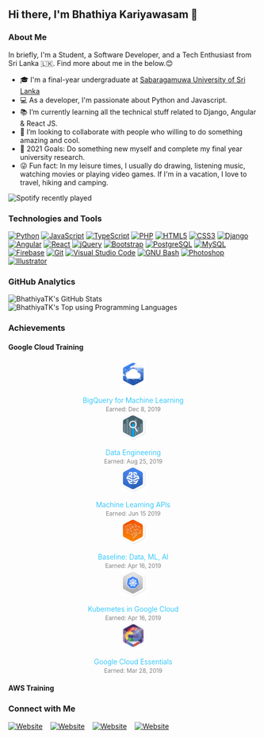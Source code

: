 ## Hi there, I'm Bhathiya Kariyawasam 👋 

### About Me

In briefly, I'm a Student, a Software Developer, and a Tech Enthusiast from Sri Lanka 🇱🇰. Find more about me in the below.😊
- 🎓 I'm a final-year undergraduate at [Sabaragamuwa University of Sri Lanka][uni]
- 💻 As a developer, I'm passionate about Python and Javascript.
- 📚 I’m currently learning all the technical stuff related to Django, Angular & React JS.
- 👯 I’m looking to collaborate with people who willing to do something amazing and cool.
- 🎯 2021 Goals: Do something new myself and complete my final year university research.
- 😜 Fun fact: In my leisure times, I usually do drawing, listening music, watching movies or playing video games. If I'm in a vacation, I love to travel, hiking and camping.

![Spotify recently played](https://spotify-recently-played-readme.vercel.app/api?user=ahfc51mnx85k4i90exezumgac&count=1)

### Technologies and Tools

[![Python](https://img.shields.io/badge/-Python-black?style=flat-square&logo=python)](https://github.com/BhathiyaTK)
[![JavaScript](https://img.shields.io/badge/-JavaScript-black?style=flat-square&logo=javascript)](https://github.com/BhathiyaTK)
[![TypeScript](https://img.shields.io/badge/-TypeScript-black?style=flat-square&logo=typescript)](https://github.com/BhathiyaTK)
[![PHP](https://img.shields.io/badge/-PHP-black?style=flat-square&logo=php)](https://github.com/BhathiyaTK)
[![HTML5](https://img.shields.io/badge/-HTML5-black?style=flat-square&logo=html5)](https://github.com/BhathiyaTK)
[![CSS3](https://img.shields.io/badge/-CSS3-black?style=flat-square&logo=css3&logoColor=1572B6)](https://github.com/BhathiyaTK)
[![Django](https://img.shields.io/badge/-Django-black?style=flat-square&logo=django&logoColor=137D55)](https://github.com/BhathiyaTK)
[![Angular](https://img.shields.io/badge/-Angular-black?style=flat-square&logo=angular&logoColor=DD1B16)](https://github.com/BhathiyaTK)
[![React](https://img.shields.io/badge/-React-black?style=flat&logo=react)](https://github.com/BhathiyaTK)
[![jQuery](https://img.shields.io/badge/-jQuery-black?style=flat-square&logo=jquery&logoColor=0769AD)](https://github.com/BhathiyaTK)
[![Bootstrap](https://img.shields.io/badge/-Bootstrap-black?style=flat-square&logo=bootstrap)](https://github.com/BhathiyaTK)
[![PostgreSQL](https://img.shields.io/badge/-PostgreSQL-black?style=flat-square&logo=postgresql)](https://github.com/BhathiyaTK)
[![MySQL](https://img.shields.io/badge/-MySQL-black?style=flat-square&logo=mysql)](https://github.com/BhathiyaTK)
[![Firebase](https://img.shields.io/badge/-Firebase-black?style=flat-square&logo=firebase)](https://github.com/BhathiyaTK)
[![Git](https://img.shields.io/badge/-Git-black?style=flat-square&logo=git)](https://github.com/BhathiyaTK)
[![Visual Studio Code](https://img.shields.io/badge/-Visual%20Studio%20Code-black?style=flat&logo=visual-studio-code&logoColor=007ACC)](https://github.com/BhathiyaTK)
[![GNU Bash](https://img.shields.io/badge/-Bash-black?style=flat-square&logo=gnu+bash)](https://github.com/BhathiyaTK)
[![Photoshop](https://img.shields.io/badge/-Photoshop-black?style=flat&logo=adobe-photoshop)](https://github.com/BhathiyaTK)
[![Illustrator](https://img.shields.io/badge/-Illustrator-black?style=flat&logo=adobe-illustrator)](https://github.com/BhathiyaTK)

### GitHub Analytics

<img align="left" width="55%" alt="BhathiyaTK's GitHub Stats" src="https://github-readme-stats.vercel.app/api?username=BhathiyaTK&custom_title=Contribution+Stats&show_icons=true&hide_border=true&include_all_commits=true&count_private=true&theme=dracula&disable_animations=true" />

<img alt="BhathiyaTK's Top using Programming Languages" src="https://github-readme-stats.vercel.app/api/top-langs/?username=BhathiyaTK&layout=compact&theme=dracula&hide_border=true&langs_count=8&hide=scss,less,hack">

### Achievements

#### Google Cloud Training

<div width="10%" align="center">
    <img src="https://github.com/BhathiyaTK/BhathiyaTK/blob/master/images/1.png" alt="1" width="10%">
    <p style="margin-bottom: 0; font-weight: 300; color: #03bafc;">BigQuery for Machine Learning</p>
    <small style="color: gray;">Earned: Dec 8, 2019</small>
</div>
<div width="10%" align="center">
    <img src="https://github.com/BhathiyaTK/BhathiyaTK/blob/master/images/2.png" alt="2" width="10%">
    <p style="margin-bottom: 0; font-weight: 300; color: #03bafc;">Data Engineering</p>
    <small style="color: gray;">Earned: Aug 25, 2019</small>
</div>
<div width="10%" align="center">
    <img src="https://github.com/BhathiyaTK/BhathiyaTK/blob/master/images/3.png" alt="3" width="10%">
    <p style="margin-bottom: 0; font-weight: 300; color: #03bafc;">Machine Learning APIs</p>
    <small style="color: gray;">Earned: Jun 15 2019</small>
</div>
<div width="10%" align="center">
    <img src="https://github.com/BhathiyaTK/BhathiyaTK/blob/master/images/4.png" alt="4" width="10%">
    <p style="margin-bottom: 0; font-weight: 300; color: #03bafc;">Baseline: Data, ML, AI</p>
    <small style="color: gray;">Earned: Apr 16, 2019</small>
</div>
<div width="10%" align="center">
    <img src="https://github.com/BhathiyaTK/BhathiyaTK/blob/master/images/5.png" alt="5" width="10%">
    <p style="margin-bottom: 0; font-weight: 300; color: #03bafc;">Kubernetes in Google Cloud</p>
    <small style="color: gray;">Earned: Apr 16, 2019</small>
</div>
<div width="10%" align="center">
    <img src="https://github.com/BhathiyaTK/BhathiyaTK/blob/master/images/6.png" alt="6" width="10%">
    <p style="margin-bottom: 0; font-weight: 300; color: #03bafc;">Google Cloud Essentials</p>
    <small style="color: gray;">Earned: Mar 28, 2019</small>
</div>

#### AWS Training

### Connect with Me

[![Website](https://img.shields.io/website?down_message=offline&label=website&logo=google+chrome&logoColor=%23fff&style=for-the-badge&up_message=visit&url=https%3A%2F%2Fbhathiyatk.github.io)][website]
&nbsp;&nbsp;&nbsp;[![Website](https://img.shields.io/website?down_color=%230077B5&down_message=connect&label=linkedin&logo=linkedin&logoColor=%23fff&style=for-the-badge&up_message=connect&url=https%3A%2F%2Fwww.linkedin.com%2Fin%2Fbhathiyatk%2F)][linkedin]
&nbsp;&nbsp;&nbsp;[![Website](https://img.shields.io/website?color=%231877F2&down_message=connect&label=facebook&logo=facebook&logoColor=%23fff&style=for-the-badge&up_message=be%20a%20friend&url=https%3A%2F%2Fwww.facebook.com%2Fbhathiya.tk%2F)][facebook]
&nbsp;&nbsp;&nbsp;[![Website](https://img.shields.io/website?color=%23E4405F&down_message=follow&label=instagram&logo=instagram&logoColor=%23fff&style=for-the-badge&up_message=follow&url=https%3A%2F%2Fwww.instagram.com%2Fbhathiya.kariyawasam%2F)][instagram]

[uni]: https://www.sab.ac.lk/
[website]: https://bhathiyatk.github.io/
[instagram]: https://www.instagram.com/bhathiya.kariyawasam/
[linkedin]: https://www.linkedin.com/in/bhathiyatk/
[facebook]: https://www.facebook.com/bhathiya.tk/
